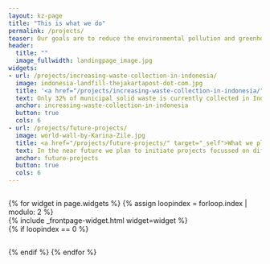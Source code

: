 ```yaml
---
layout: kz-page
title: "This is what we do"
permalink: /projects/
teaser: Our goals are to reduce the environmental pollution and greenhouse gas emissions associated with waste, and to minimise the impact of waste on human health. We aim to design projects with the highest estimated impact. In depth research guides everything we do. Learn more about our current and upcoming projects below.
header:
  title: ""
  image_fullwidth: landingpage_image.jpg
widgets:
- url: /projects/increasing-waste-collection-in-indonesia/
  image: indonesia-landfill-thejakartapost-dot-com.jpg
  title: '<a href="/projects/increasing-waste-collection-in-indonesia/" target="_self">Current project: Improving the coverage of waste collection services in Indonesia</a>'
  text: Only 32% of municipal solid waste is currently collected in Indonesia. Uncollected waste is either openly burnt (leading to adverse effects on air quality) or dumped (facilitating the spread of disease vectors and contagious diseases). Dumped waste is likely to end up in our oceans. The aim of this project is to increase the proportion of municipal solid waste that is collected and to ensure that it is properly dispossed of.
  anchor: increasing-waste-collection-in-indonesia
  button: true
  cols: 6
- url: /projects/future-projects/
  image: world-wall-by-Karina-Zile.jpg
  title: <a href="/projects/future-projects/" target="_self">What we plan to do next</a>
  text: In the near future we plan to initiate projects focussed on different stages of the waste management process - from informing the design of products that will eventually become waste to new recycling techniques and international waste trade. These projects will be guided by the in depth research we do. Many waste management challenges are similar in different countries all across the globe; therefore we will increase our impact by sharing what we've learnt and actively learning from others.
  anchor: future-projects
  button: true
  cols: 6
---
```


<hr style="height:1px; visibility:hidden;" />
<div class="row">
  {% for widget in page.widgets %}
    {% assign loopindex = forloop.index | modulo: 2 %}
    <div id="{{ widget.anchor }}">{% include _frontpage-widget.html widget=widget %}</div>
    {% if loopindex == 0 %}
  <hr style="height:1px; visibility:hidden;" /> <!-- Prevents long first column items from pushing new rows to the right -->
    {% endif %}
  {% endfor %}
</div>

